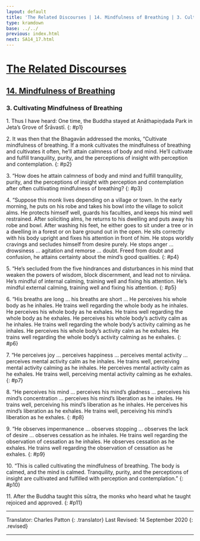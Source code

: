 ```yaml
---
layout: default
title: 'The Related Discourses | 14. Mindfulness of Breathing | 3. Cultivating Mindfulness of Breathing'
type: kramdown
base: ../../
previous: index.html
next: SA14_17.html
---
```


# [The Related Discourses](../index.html)
## [14. Mindfulness of Breathing](index.html)
### 3. Cultivating Mindfulness of Breathing

1\. Thus I have heard: One time, the Buddha stayed at Anāthapiṇḍada Park in Jeta’s Grove of Śrāvastī.
{: #p1}

2\. It was then that the Bhagavān addressed the monks, “Cultivate mindfulness of breathing. If a monk cultivates the mindfulness of breathing and cultivates it often, he’ll attain calmness of body and mind. He’ll cultivate and fulfill tranquility, purity, and the perceptions of insight with perception and contemplation.
{: #p2}

3\. “How does he attain calmness of body and mind and fulfill tranquility, purity, and the perceptions of insight with perception and contemplation after often cultivating mindfulness of breathing?
{: #p3}

4\. “Suppose this monk lives depending on a village or town. In the early morning, he puts on his robe and takes his bowl into the village to solicit alms. He protects himself well, guards his faculties, and keeps his mind well restrained. After soliciting alms, he returns to his dwelling and puts away his robe and bowl. After washing his feet, he either goes to sit under a tree or in a dwelling in a forest or on bare ground out in the open. He sits correctly with his body upright and fixes his attention in front of him. He stops worldly cravings and secludes himself from desire purely. He stops anger … drowsiness … agitation and remorse … doubt. Freed from doubt and confusion, he attains certainty about the mind’s good qualities.
{: #p4}

5\. “He’s secluded from the five hindrances and disturbances in his mind that weaken the powers of wisdom, block discernment, and lead not to nirvāṇa. He’s mindful of internal calming, training well and fixing his attention. He’s mindful external calming, training well and fixing his attention.
{: #p5}

6\. “His breaths are long … his breaths are short … He perceives his whole body as he inhales. He trains well regarding the whole body as he inhales. He perceives his whole body as he exhales. He trains well regarding the whole body as he exhales. He perceives his whole body’s activity calm as he inhales. He trains well regarding the whole body’s activity calming as he inhales. He perceives his whole body’s activity calm as he exhales. He trains well regarding the whole body’s activity calming as he exhales.
{: #p6}

7\. “He perceives joy … perceives happiness … perceives mental activity … perceives mental activity calm as he inhales. He trains well, perceiving mental activity calming as he inhales. He perceives mental activity calm as he exhales. He trains well, perceiving mental activity calming as he exhales.
{: #p7}

8\. “He perceives his mind … perceives his mind’s gladness … perceives his mind’s concentration … perceives his mind’s liberation as he inhales. He trains well, perceiving his mind’s liberation as he inhales. He perceives his mind’s liberation as he exhales. He trains well, perceiving his mind’s liberation as he exhales.
{: #p8}

9\. “He observes impermanence … observes stopping … observes the lack of desire … observes cessation as he inhales. He trains well regarding the observation of cessation as he inhales. He observes cessation as he exhales. He trains well regarding the observation of cessation as he exhales.
{: #p9}

10\. “This is called cultivating the mindfulness of breathing. The body is calmed, and the mind is calmed. Tranquility, purity, and the perceptions of insight are cultivated and fulfilled with perception and contemplation.”
{: #p10}

11\. After the Buddha taught this sūtra, the monks who heard what he taught rejoiced and approved.
{: #p11}

---

Translator: Charles Patton
{: .translator}
Last Revised: 14 September 2020
{: .revised}

---

